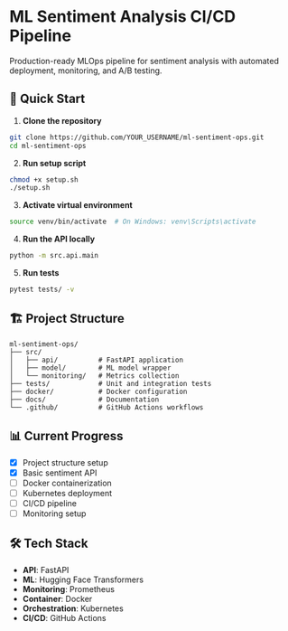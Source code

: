 # ML Sentiment Analysis CI/CD Pipeline

Production-ready MLOps pipeline for sentiment analysis with automated deployment, monitoring, and A/B testing.

## 🚀 Quick Start

1. **Clone the repository**
```bash
git clone https://github.com/YOUR_USERNAME/ml-sentiment-ops.git
cd ml-sentiment-ops
```

2. **Run setup script**
```bash
chmod +x setup.sh
./setup.sh
```

3. **Activate virtual environment**
```bash
source venv/bin/activate  # On Windows: venv\Scripts\activate
```

4. **Run the API locally**
```bash
python -m src.api.main
```

5. **Run tests**
```bash
pytest tests/ -v
```

## 🏗️ Project Structure

```
ml-sentiment-ops/
├── src/
│   ├── api/          # FastAPI application
│   ├── model/        # ML model wrapper
│   └── monitoring/   # Metrics collection
├── tests/            # Unit and integration tests
├── docker/           # Docker configuration
├── docs/             # Documentation
└── .github/          # GitHub Actions workflows
```

## 📊 Current Progress

- [x] Project structure setup
- [x] Basic sentiment API
- [ ] Docker containerization
- [ ] Kubernetes deployment
- [ ] CI/CD pipeline
- [ ] Monitoring setup

## 🛠️ Tech Stack

- **API**: FastAPI
- **ML**: Hugging Face Transformers
- **Monitoring**: Prometheus
- **Container**: Docker
- **Orchestration**: Kubernetes
- **CI/CD**: GitHub Actions
